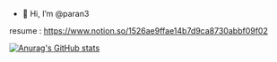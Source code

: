 - 👋 Hi, I’m @paran3

<!---
paran3/paran3 is a ✨ special ✨ repository because its `README.md` (this file) appears on your GitHub profile.
You can click the Preview link to take a look at your changes.
--->

resume : https://www.notion.so/1526ae9ffae14b7d9ca8730abbf09f02

[![Anurag's GitHub stats](https://github-readme-stats.vercel.app/api?username=paran3&theme=dracula)](https://github.com/anuraghazra/github-readme-stats)
